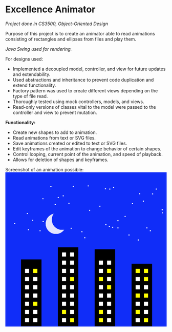 # Excellence Animator

_Project done in CS3500, Object-Oriented Design_

Purpose of this project is to create an animator able to read animations consisting of
rectangles and ellipses from files and play them.

_Java Swing used for rendering._

For designs used:
  * Implemented a decoupled model, controller, and view for future
  updates and extendability.
  * Used abstractions and inheritance to prevent code duplication
  and extend functionality.
  * Factory pattern was used to create different views depending on the
  type of file read.
  * Thoroughly tested using mock controllers, models, and views.
  * Read-only versions of classes vital to the model were passed to the controller
  and view to prevent mutation.

**Functionality:**
  * Create new shapes to add to animation.
  * Read animations from text or SVG files.
  * Save animations created or edited to text or SVG files.
  * Edit keyframes of the animation to change behavior of certain shapes.
  * Control looping, current point of the animation, and speed of playback.
  * Allows for deletion of shapes and keyframes.
 
 Screenshot of an animation possible:
 ![Example of skyscrapers](resources/animator_screenshot1.png)
 
 